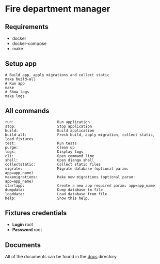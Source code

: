 # Fire department manager

## Requirements

- docker
- docker-compose
- make

## Setup app

```shell
# Build app, apply migrations and collect static
make build-all
# Run app
make
# Show logs
make logs
```

## All commands

```shell
run:                    Run application
stop:                   Stop application
build:                  Build application
build-all:              Fresh build, apply migration, collect static, load fixtures
test:                   Run tests
purge:                  Clean up
logs:                   Display logs
cli:                    Open command line
shell:                  Open django shell
collectstatic:          Collect static files
migrate:                Migrate database (optional param: app=app_name)
makemigrations:         Make new migrations (optional param: app=app_name)
startapp:               Create a new app required param: app=app_name
dumpdata:               Dump database to file
loaddata:               Load database from file
help:                   Show this help.
```

## Fixtures credentials

* **Login**
  root
* **Password**
  root

## Documents
All of the documents can be found in the [docs](docs) directory
